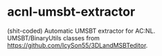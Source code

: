 # acnl-umsbt-extractor
(shit-coded) Automatic UMSBT extractor for AC:NL.
<br>UMSBT/BinaryUtils classes from https://github.com/IcySon55/3DLandMSBTeditor.
